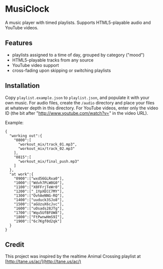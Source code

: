 MusiClock
=========

A music player with timed playlists. Supports HTML5-playable audio and YouTube videos.

Features
--------

- playlists assigned to a time of day, grouped by category ("mood")
- HTML5-playable tracks from any source
- YouTube video support
- cross-fading upon skipping or switching playlists

Installation
------------

Copy `playlist.example.json` to `playlist.json`, and populate it with
your own music. For audio files, create the `/audio` directory and place your files at
whatever depth in this directory. For YouTube videos, enter only the video ID (the bit
after "http://www.youtube.com/watch?v=" in the video URL).

Example:
```
{
  "working out":{
    "0800":[
      "workout_mix/track_01.mp3",
      "workout_mix/track_02.mp3"
    ],
    "0815":[
      "workout_mix/final_push.mp3"
    ]
  },
  "at work":{
    "0900":["wxd56GLRxa0"],
    "1000":["Wdvh7PLW0G0"],
    "1100":["X0FFrjTeWr0"],
    "1200":["_1YpXECC7MY"],
    "1300":["OvhAeNNG-RQ"],
    "1400":["uuduck3SJo8"],
    "1500":["aGUzuX6cJvc"],
    "1600":["uOsads28JTg"],
    "1700":["Wqu5UfBFUW8"],
    "1800":["FtPwnwHmS9I"],
    "1900":["6c7Kgf0d2qk"]
  }
}
```

Credit
------

This project was inspired by the realtime Animal Crossing playlist at [http://tane.us/ac/](http://tane.us/ac/)
